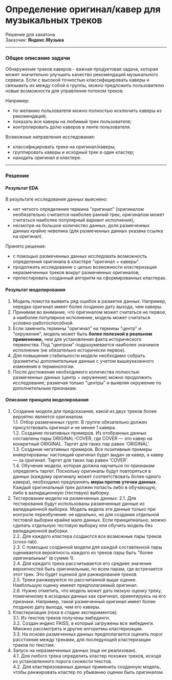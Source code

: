 # Определение оригинал/кавер для музыкальных треков
Решение для хакатона  
Заказчик: **Яндекс.Музыка**

---

### Общее описание задачи

Обнаружение треков каверов - важная продуктовая задача, которая может значительно улучшить качество рекомендаций музыкального сервиса. Если с высокой точностью классифицировать каверы и связывать их между собой в группы, можно предложить пользователю новые возможности для управления потоком треков.  

Например:
- по желанию пользователя можно полностью исключить каверы из рекомендаций;
- показать все каверы на любимый трек пользователя;
- контролировать долю каверов в ленте пользователя.

Возможные направления исследования:
- классифицировать треки на оригинал/каверы;
- группировать каверы и исходный трек в один кластер;
- находить оригинал в кластере.

---

### Решение

#### Результат EDA

В результате исследования данных выяснено:
- нет четкого определения термина "оригинал" (оригиналом необязательно считается наиболее ранний трек, оригиналом может считаться наиболее популярный вариант исполнения);
- несмотря на большое количество данных, доля размеченных данных крайне невелика (для размеченных данных указана ссылка на оригинал).

Принято решение:
- с помощью размеченных данных исследовать возможность определения оригинала в кластере "оригинал + каверы".
- продолжить исследование с целью возможности кластеризации неразмеченных треков вокруг размеченных оригиналов;
- протестировать созданный алгоритм на сформированных кластерах.


#### Результат моделирования

1. Модель помогла выявить ряд ошибок в разметке данных. Например, нередко оригинал имеет более позднюю дату выхода, чем каверы.
2. Принимая во внимание, что оригиналом может считаться не первое, а наиболее популярное исполнение, модель может считаться условно-работоспособной.
3. Если заменить термины "оригинал" на термины "центр" и "окружение", модель может быть **более полезной в реальном применении,** чем для установления факта исторического первенства. Под "центром" подразумевается наиболее значимое исполнение (не обязательно исторически первое).
4. Для повышения стабильности модели необходимо собрать (разметить) дополнительные данные с учетом вышеуказанного изменения в терминологии.
5. После достижения необходимого количества полностью размеченных данных (центр + окружение) можно продолжить исследование, размечая только "центры" и выявляя окружение по дополнительным признакам.

#### Описание принципа моделирования

1. Создание модели для предсказания, какой из двух треков более вероятно является оригиналом.  
    1.1. Отбор размеченных групп. В группе обязательно должен присутствовать оригинал и не менее 1 кавера.  
    1.2. Создание позитивных примеров. Из отобранных данных составлены пары ORIGINAL–COVER, где COVER — это кавер на конкретный ORIGINAL. Таргет для таких пар равен 'ORIGINAL'.  
    1.3. Создание негативных примеров. Все позитивные примеры инвертированы: настоящий оригинал будет выдан за кавер, а кавер — за оригинал. Таргет для таких пар равен 'COVER'.  
    1.4. Обучение модели, которая должна научиться по признакам определять таргет. Поскольку оригиналы будут повторяться в данных (каждому оригиналу может соответствовать более одного кавера), необходимо предпринять **меры против утечки данных**. Каждый оригинальный трек должен попасть либо в обучающую, либо в валидационную (тестовую) выборку.  
2. Тестирование модели на размеченных данных.
    2.1. Для тестирования будут использованы размеченные данные из валидационной выборки. Модель видела эти данные только при контроле переобучения: не идеально, но для создания отдельной тестовой выборки крайне мало данных. Если принципиально, можно сделать отдельную тестовую выборку или обучить модель без валидационной выборки.  
    2.2. Для каждого кластера создаются все возможные пары треков (cross-tab).  
    2.3. С помощью созданной модели для каждой составленной пары оценивается вероятность каждого из треков пары быть "более оригинальным" (в сумме 1).  
    2.4. Для каждого трека рассчитывается его среднее значение вероятностей быть оригинальным, по всем парам, где встречается этот трек. Это будет оценкой для ранжирования треков.  
    2.5. Треки ранжируются по рассчитанной выше оценке. Наибольшую оценку имееет предполагаемый оригинал.  
    2.6. Нужно отметить, что модель может дать низкую оценку треку, помеченному в исходных данных как оригинал, ориентируясь на его признаки. Например, такой размеченный оригинал имеет более позднюю дату выхода, чем его каверы.  
3. Кластеризация (пока в стадии экспериментов).  
    3.1. Из текстов треков получены эмбединги.  
    3.2. Создан индекс FAISS, в который загружены все эмбединги. Мможно рассмотреть и другие алгоритмы кластеризации.  
    3.3. На основе размеченных данных предполагается оценить порог расстояния между треками, для последующей кластеризации треков по текстам.  
4. Запуск на неразмеченных данных (еще не реализован).  
    4.1. Для любого трека определить кластер похожих треков, исходя из установленного порога схожести текстов.  
    4.2. Для кластеризованных данных применить созданную модель, чтобы ранжировать кластер по убыванию оценки быть оригиналом.  
